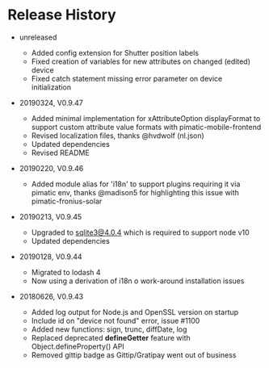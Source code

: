 # Release History

* unreleased
    * Added config extension for Shutter position labels
    * Fixed creation of variables for new attributes on changed (edited) device
    * Fixed catch statement missing error parameter on device initialization
    
* 20190324, V0.9.47
    * Added minimal implementation for xAttributeOption displayFormat to support custom attribute 
      value formats with pimatic-mobile-frontend
    * Revised localization files, thanks @hvdwolf (nl.json)
    * Updated dependencies
    * Revised README
    
* 20190220, V0.9.46
    * Added module alias for 'i18n' to support plugins requiring it via pimatic env, thanks @madison5 for
      highlighting this issue with pimatic-fronius-solar 

* 20190213, V0.9.45

    * Upgraded to sqlite3@4.0.4 which is required to support node v10
    * Updated dependencies

* 20190128, V0.9.44
    * Migrated to lodash 4
    * Now using a derivation of i18n o work-around installation issues
    
* 20180626, V0.9.43

    * Added log output for Node.js and OpenSSL version on startup
    * Include id on "device not found" error, issue #1100
    * Added new functions: sign, trunc, diffDate, log
    * Replaced deprecated __defineGetter__ feature with Object.defineProperty() API	
    * Removed gittip badge as Gittip/Gratipay went out of business

